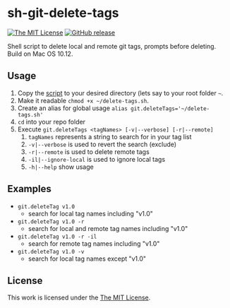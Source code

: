 # sh-git-delete-tags

[![The MIT License](https://img.shields.io/badge/license-MIT-orange.svg?style=flat-square)](http://opensource.org/licenses/MIT)
[![GitHub release](https://img.shields.io/github/release/canner85/sh-git-delete-tags.svg?style=flat-square)](https://github.com/canner85/sh-git-delete-tags/releases)

Shell script to delete local and remote git tags, prompts before deleting. Build on Mac OS 10.12.

## Usage

1. Copy the [script](delete-tags.sh) to your desired directory (lets say to your root folder `~`. 
2. Make it readable `chmod +x ~/delete-tags.sh`.
3. Create an alias for global usage `alias git.deleteTags='~/delete-tags.sh'`
4. `cd` into your repo folder
5. Execute `git.deleteTags <tagNames> [-v|--verbose] [-r|--remote]`
	1. `tagNames` represents a string to search for in your tag list
	2. `-v|--verbose` is used to revert the search (exclude)
	3. `-r|--remote` is used to delete remote tags
	4. `-il|--ignore-local` is used to ignore local tags
	5. `-h|--help` show usage

## Examples

- `git.deleteTag v1.0`
	- search for local tag names including "v1.0"
- `git.deleteTag v1.0 -r`
	- search for local and remote tag names including "v1.0"
- `git.deleteTag v1.0 -r -il`
	- search for remote tag names including "v1.0"
- `git.deleteTag v1.0 -v`
	- search for local tag names except "v1.0"

## License

This work is licensed under the [The MIT License](LICENSE).
